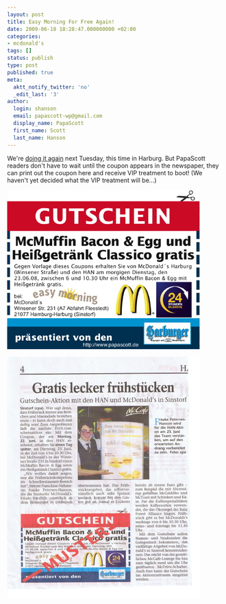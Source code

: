 ```yaml
---
layout: post
title: Easy Morning For Free Again!
date: 2009-06-18 18:28:47.000000000 +02:00
categories:
- mcdonald's
tags: []
status: publish
type: post
published: true
meta:
  aktt_notify_twitter: 'no'
  _edit_last: '3'
author:
  login: shanson
  email: papascott-wp@gmail.com
  display_name: PapaScott
  first_name: Scott
  last_name: Hanson
---
```

<p>We're <a href="/wordpress/wp-content/uploads/2009/06/HAN-Gratis-Fr&uuml;hstuck-WIN-18.06.09.pdf" title="HAN Gratis-Fr&uuml;hstuck WIN - 18.06.09.pdf">doing it again</a> next Tuesday, this time in Harburg. But PapaScott readers don't have to wait until the coupon appears in the newspaper, they can print out the coupon here and receive VIP treatment to boot! (We haven't yet decided what the VIP treatment will be...)</p>
<p><a href="/wordpress/wp-content/uploads/2009/06/papascott-coupon.jpg"><img src="/wordpress/wp-content/uploads/2009/06/papascott-coupon.jpg" alt="papascott-coupon" title="papascott-coupon" width="450" height="371" class="alignnone size-full wp-image-3501" /></a></p>
<p><a href="/wordpress/wp-content/uploads/2009/06/HAN-Gratis-Fr&uuml;hstuck-WIN-18.06.09.pdf" title="HAN Gratis-Fr&uuml;hstuck WIN - 18.06.09.pdf"><img src="/wordpress/wp-content/uploads/2009/06/HAN-Gratis-Fruehstuck-WIN-18.06.09.jpg" alt="HAN Gratis-Fruehstuck WIN - 18.06.09.jpg" border="0" width="450" height="563" /></a></p>
